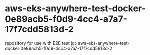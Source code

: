 # aws-eks-anywhere-test-docker-0e89acb5-f0d9-4cc4-a7a7-17f7cdd5813d-2
repository for use with E2E test job aws-eks-anywhere-test-docker:0e89acb5-f0d9-4cc4-a7a7-17f7cdd5813d-2
